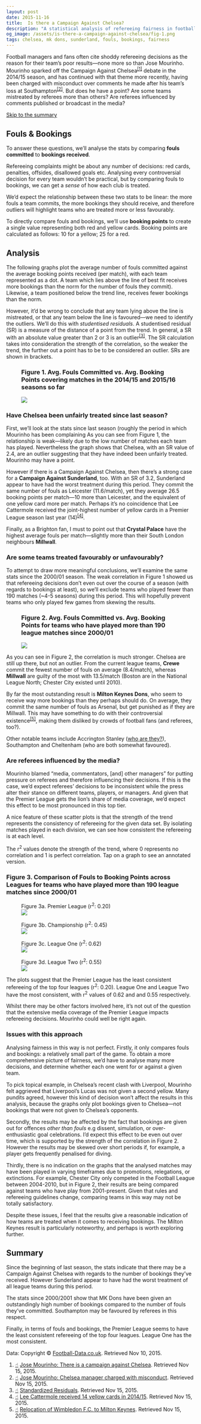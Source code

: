 ```yaml
---
layout: post
date: 2015-11-16
title:  Is there a Campaign Against Chelsea?
description: "A statistical analysis of refereeing fairness in football. Does Mourinho have a point: are some teams mistreated by refs?"
og_image: /assets/is-there-a-campaign-against-chelsea/fig-1.png
tags: chelsea, mk dons, sunderland, fouls, bookings, fairness
---
```


Football managers and fans often cite shoddy refereeing decisions as the reason for their team’s poor results—none more so than Jose Mourinho. Mourinho sparked off the Campaign Against Chelsea<sup><a href="#footnote-1" id="footnote-1-link">[1]</a></sup> debate in the 2014/15 season, and has continued with that theme more recently, having been charged with misconduct over comments he made after his team’s loss at Southampton<sup><a href="#footnote-2" id="footnote-2-link">[2]</a></sup>. But does he have a point? Are some teams mistreated by referees more than others? Are referees influenced by comments published or broadcast in the media?

[Skip to the summary](#summary)

## Fouls & Bookings

To answer these questions, we’ll analyse the stats by comparing **fouls committed** to **bookings received**.

Refereeing complaints might be about any number of decisions: red cards, penalties, offsides, disallowed goals etc. Analysing every controversial decision for every team wouldn’t be practical, but by comparing fouls to bookings, we can get a _sense_ of how each club is treated.

We’d expect the relationship between these two stats to be linear: the more fouls a team commits, the more bookings they should receive, and therefore outliers will highlight teams who are treated more or less favourably.

To directly compare fouls and bookings, we’ll use **booking points** to create a single value representing both red and yellow cards. Booking points are calculated as follows: 10 for a yellow; 25 for a red.

## Analysis

The following graphs plot the average number of fouls committed against the average booking points received (per match), with each team represented as a dot. A team which lies above the line of best fit receives more bookings than the norm for the number of fouls they commit). Likewise, a team positioned below the trend line, receives fewer bookings than the norm.

However, it’d be wrong to conclude that any team lying above the line is mistreated, or that any team below the line is favoured—we need to identify the outliers. We’ll do this with _studentised residuals_. A studentised residual (SR) is a measure of the distance of a point from the trend. In general, a SR with an absolute value greater than 2 or 3 is an outlier<sup><a href="#footnote-3" id="footnote-3-link">[3]</a></sup>. The SR calculation takes into consideration the strength of the correlation, so the weaker the trend, the further out a point has to be to be considered an outlier. SRs are shown in brackets.

<figure class="breakout">
  <h3>
    <span class="figure-number">Figure 1.</span> Avg. Fouls Committed vs. Avg. Booking Points <span class="subheading">covering matches in the 2014/15 and 2015/16 seasons so far</span>
  </h3>
  <img src="/assets/is-there-a-campaign-against-chelsea/fig-1.png" data-uri="/fouls/vs_bookings?division=&start_season=22&end_season=23&highlight_teams[]=73&highlight_teams[]=79&highlight_teams[]=22&highlight_teams[]=89&highlight_teams[]=80&highlight_teams[]=94&highlight_teams[]=66&min_match_count=1">
</figure>

### Have Chelsea been unfairly treated since last season?

First, we’ll look at the stats since last season (roughly the period in which Mourinho has been complaining As you can see from Figure 1, the relationship is  weak—likely due to the low number of matches each team has played. Nevertheless the graph shows that Chelsea, with an SR value of 2.4, are an outlier suggesting that they have indeed been unfairly treated. Mourinho may have a point.

However if there is a Campaign Against Chelsea, then there’s a strong case for a **Campaign Against Sunderland**, too. With an SR of 3.2, Sunderland appear to have had the worst treatment during this period. They commit the same number of fouls as Leicester (11.6/match), yet they average 26.5 booking points per match—10 more than Leicester, and the equivalent of one yellow card more per match. Perhaps it’s no coincidence that Lee Cattermole received the joint-highest number of yellow cards in a Premier League season last year (14)<sup><a href="#footnote-4" id="footnote-4-link">[4]</a></sup>.

Finally, as a Brighton fan, I must to point out that **Crystal Palace** have the highest average fouls per match—slightly more than their South London neighbours **Millwall**.

### Are some teams treated favourably or unfavourably?

To attempt to draw more meaningful conclusions, we’ll examine the same stats since the 2000/01 season. The weak correlation in Figure 1 showed us that refereeing decisions don’t even out over the course of a season (with regards to bookings at least), so we’ll exclude teams who played fewer than 190 matches (~4-5 seasons) during this period. This will hopefully prevent teams who only played few games from skewing the results.

<figure class="breakout">
  <h3>
    <span class="figure-number">Figure 2.</span> Avg. Fouls Committed vs. Avg. Booking Points <span class="subheading">for teams who have played more than 190 league matches since 2000/01</span>
  </h3>
  <img src="/assets/is-there-a-campaign-against-chelsea/fig-2.png" data-uri="/fouls/vs_bookings?division=&start_season=8&end_season=23&highlight_teams[]=1&highlight_teams[]=6&highlight_teams[]=73&highlight_teams[]=15&highlight_teams[]=101&highlight_teams[]=18&highlight_teams[]=89&highlight_teams[]=40&highlight_teams[]=76&min_match_count=190">
</figure>

As you can see in Figure 2, the correlation is much stronger. Chelsea are still up there, but not an outlier. From the current league teams, **Crewe** commit the fewest number of fouls on average (8.4/match), whereas **Millwall** are guilty of the most with 13.5/match (Boston are in the National League North; Chester City existed until 2010).

By far the most outstanding result is **Milton Keynes Dons**, who seem to receive way more bookings than they perhaps should do. On average, they commit the same number of fouls as Arsenal, but get punished as if they are Millwall. This may have something to do with their controversial existence<sup><a href="#footnote-5" id="footnote-5-link">[5]</a></sup>, making them disliked by crowds of football fans (and referees, too?).

Other notable teams include Accrington Stanley ([who are they?](https://www.youtube.com/watch?v=pieK7b4KLL4)), Southampton and Cheltenham (who are both somewhat favoured).

### Are referees influenced by the media?

Mourinho blamed “media, commentators, [and] other managers” for putting pressure on referees and therefore influencing their decisions. If this is the case, we’d expect referees’ decisions to be inconsistent while the press alter their stance on different teams, players, or managers. And given that the Premier League gets the lion’s share of media coverage, we’d expect this effect to be most pronounced in this top tier.

A nice feature of these scatter plots is that the strength of the trend represents the consistency of refereeing for the given data set. By isolating matches played in each division, we can see how consistent the refereeing is at each level.

The r<sup>2</sup> values denote the strength of the trend, where 0 represents no correlation and 1 is perfect correlation. Tap on a graph to see an annotated version.

<h3>
  <span class="figure-number">Figure 3.</span> Comparison of Fouls to Booking Points across Leagues
  <span class="subheading">for teams who have played more than 190 league matches since 2000/01</span>
</h3>

<div class="figure-grid breakout">
  <figure>
    <figcaption><span class="figure-id">Figure 3a.</span> Premier League (r<sup>2</sup>: 0.20)</figcaption>
    <a href="/assets/is-there-a-campaign-against-chelsea/fig-3a-e0-annotated.png"><img src="/assets/is-there-a-campaign-against-chelsea/fig-3a-e0.png" data-uri="/fouls/vs_bookings?division=1&start_season=8&end_season=23&min_match_count=190"></a>
  </figure>

  <figure>
    <figcaption><span class="figure-id">Figure 3b.</span> Championship (r<sup>2</sup>: 0.45)</figcaption>
    <a href="/assets/is-there-a-campaign-against-chelsea/fig-3b-e1-annotated.png"><img src="/assets/is-there-a-campaign-against-chelsea/fig-3b-e1.png" data-uri="/fouls/vs_bookings?division=2&start_season=8&end_season=23&min_match_count=190"></a>
  </figure>

  <figure>
    <figcaption><span class="figure-id">Figure 3c.</span> League One (r<sup>2</sup>: 0.62)</figcaption>
    <a href="/assets/is-there-a-campaign-against-chelsea/fig-3c-e2-annotated.png"><img src="/assets/is-there-a-campaign-against-chelsea/fig-3c-e2.png" data-uri="/fouls/vs_bookings?division=3&start_season=8&end_season=23&min_match_count=190"></a>
  </figure>

  <figure>
    <figcaption><span class="figure-id">Figure 3d.</span> League Two (r<sup>2</sup>: 0.55)</figcaption>
    <a href="/assets/is-there-a-campaign-against-chelsea/fig-3d-e3-annotated.png"><img src="/assets/is-there-a-campaign-against-chelsea/fig-3d-e3.png" data-uri="/fouls/vs_bookings?division=4&start_season=8&end_season=23&highlight_teams[]=1&highlight_teams[]=6&highlight_teams[]=101&highlight_teams[]=91&min_match_count=190"></a>
  </figure>
</div>

The plots suggest that the Premier League has the least consistent refereeing of the top four leagues (r<sup>2</sup>: 0.20). League One and League Two have the most consistent, with r<sup>2</sup> values of 0.62 and and 0.55 respectively.

Whilst there may be other factors involved here, it’s not out of the question that the extensive media coverage of the Premier League impacts refereeing decisions. Mourinho could well be right again.

### Issues with this approach

Analysing fairness in this way is not perfect. Firstly, it only compares fouls and bookings: a relatively small part of the game. To obtain a more comprehensive picture of fairness, we’d have to analyse many more decisions, and determine whether each one went for or against a given team.

To pick topical example, in Chelsea’s recent clash with Liverpool, Mourinho felt aggrieved that Liverpool’s Lucas was not given a second yellow. Many pundits agreed, however this kind of decision won’t affect the results in this analysis, because the graphs only plot bookings given to Chelsea—not bookings that were not given to Chelsea’s opponents.

Secondly, the results may be affected by the fact that bookings are given out for offences <em>other than fouls</em> e.g dissent, simulation, or over-enthusiastic goal celebrations. I’d expect this effect to be even out over time, which is supported by the strength of the correlation in Figure 2. However the results may be skewed over short periods if, for example, a player gets frequently penalised for diving.

Thirdly, there is no indication on the graphs that the analysed matches may have been played in varying timeframes due to promotions, relegations, or extinctions. For example, Chester City only competed in the Football League between 2004-2010, but in Figure 2, their results are being compared against teams who have play from 2001-present. Given that rules and refereeing guidelines change, comparing teams in this way may not be totally satisfactory.

Despite these issues, I feel that the results give a reasonable indication of how teams are treated when it comes to receiving bookings. The Milton Keynes result is particularly noteworthy, and perhaps is worth exploring further.

## Summary

Since the beginning of last season, the stats indicate that there may be a Campaign Against Chelsea with regards to the number of bookings they’ve received. However Sunderland appear to have had the worst treatment of all league teams during this period.

The stats since 2000/2001 show that MK Dons have been given an outstandingly high number of bookings compared to the number of fouls they’ve committed. Southampton may be favoured by referees in this respect.

Finally, in terms of fouls and bookings, the Premier League seems to have the least consistent refereeing of the top four leagues. League One has the most consistent.

<footer class="post__footer">
  <p>Data: Copyright © <a href="http://www.football-data.co.uk">Football-Data.co.uk</a>. Retrieved Nov 10, 2015.</p>
  <ol>
    <li><a href="#footnote-1-link">☝︎</a> <a href="http://www.bbc.co.uk/sport/0/football/30618119" id="footnote-1">Jose Mourinho: There is a campaign against Chelsea</a>. Retrieved Nov 15, 2015.</li>
    <li><a href="#footnote-2-link">☝︎</a> <a href="http://www.bbc.co.uk/sport/0/football/34449753" id="footnote-2">Jose Mourinho: Chelsea manager charged with misconduct</a>. Retrieved Nov 15, 2015.</li>
    <li><a href="#footnote-3-link">☝︎</a> <a href="http://www-stat.wharton.upenn.edu/~waterman/Teaching/701f99/Class04/Notes/node4.htm" id="footnote-3">Standardized Residuals</a>. Retrieved Nov 15, 2015.</li>
    <li><a href="#footnote-4-link">☝︎</a> <a href="https://twitter.com/OptaJoe/status/616593147402035200" id="footnote-4">Lee Cattermole received 14 yellow cards in 2014/15</a>. Retrieved Nov 15, 2015.</li>
    <li><a href="#footnote-5-link">☝︎</a> <a href="https://en.wikipedia.org/wiki/Relocation_of_Wimbledon_F.C._to_Milton_Keynes" id="footnote-5">Relocation of Wimbledon F.C. to Milton Keynes</a>. Retrieved Nov 15, 2015.</li>
  </ol>
</footer>
